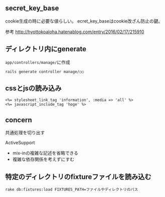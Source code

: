 ## secret_key_base
cookie生成の時に必要な値らしい。
ecret_key_baseはcookie改ざん防止の鍵。

参考
http://hyottokoaloha.hatenablog.com/entry/2016/02/17/215910

## ディレクトリ内にgenerate
`app/controllers/manage/`に作成
```
rails generate controller manage/○○
```

## cssとjsの読み込み
```
<%= stylesheet_link_tag 'information', :media => 'all' %>
<%= javascript_include_tag 'hoge' %>
```

## concern
共通処理を切り出す

ActiveSupport

- mix-inの複雑な記述を省略できる
- 複雑な依存関係を考えずにすむ


## 特定のディレクトリのfixtureファイルを読み込む
```
rake db:fixtures:load FIXTURES_PATH=ファイルやディレクトリのパス
```
